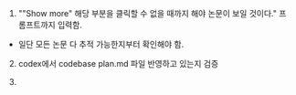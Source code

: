 1. ""<span class="gs_wr"><span class="gs_ico"></span><span class="gs_lbl">Show more</span></span>" 해당 부분을 클릭할 수 없을 때까지 해야 논문이 보일 것이다." 프롬프트까지 입력함. 

- 일단 모든 논문 다 추적 가능한지부터 확인해야 함. 

2. codex에서 codebase plan.md 파일 반영하고 있는지 검증 

3. 